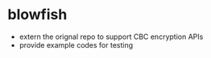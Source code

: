 # blowfish

+ extern the orignal repo to support CBC encryption APIs
+ provide example codes for testing

